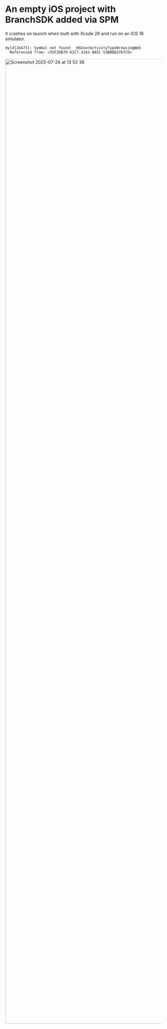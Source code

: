 # An empty iOS project with BranchSDK added via SPM


It crashes on launch when built with Xcode 26 and run on an iOS 18 simulator.

```
dyld[26473]: Symbol not found: _NSUserActivityTypeBrowsingWeb
  Referenced from: <35F2DB70-D1C7-3242-8A5C-53BBDB3767CD> 
```

<img width="5344" height="3104" alt="Screenshot 2025-07-24 at 13 53 38" src="https://github.com/user-attachments/assets/84104e90-4fa0-49c5-98e5-f1120a5d7285" />
